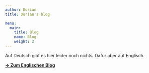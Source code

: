 ```yaml
---
author: Dorian
title: Dorian's blog

menu:
  main:
    title: Blog
    name: Blog
    weight: 2
---
```


Auf Deutsch gibt es hier leider noch nichts. Dafür aber auf Englisch.

**[-> Zum Englischen Blog](/blog)**